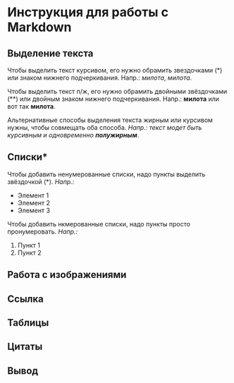 # Инструкция для работы с Markdown

## Выделение текста

Чтобы выделить текст курсивом, его нужно обрамить звездочками (*) или знаком нижнего подчеркивания. Напр.: *милота*, _милота_.

Чтобы выделить текст п/ж, его нужно обрамить двойными звёздочками (**) или двойным знаком нижнего подчеркивания. Напр.: **милота** или вот так __милота__.

Альтернативные способы выделения текста жирным или курсивом нужны, чтобы совмещать оба способа. _Напр.:_ _текст модет быть курсивным и одновременно **полужирным**_.

## Списки*


Чтобы добавить ненумерованные списки, надо пункты выделить звёздочкой (*). *Напр.:*
* Элемент 1
* Элемент 2
* Элемент 3

Чтобы добавить нкмерованные списки, надо пункты просто пронумеровать. *Напр.:*

1. Пункт 1
2. Пункт 2


## Работа с изображениями

## Ссылка

## Таблицы

## Цитаты

## Вывод
